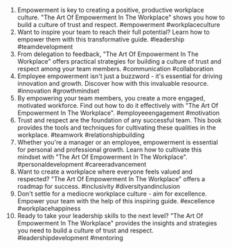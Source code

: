 1. Empowerment is key to creating a positive, productive workplace culture. "The Art Of Empowerment In The Workplace" shows you how to build a culture of trust and respect. #empowerment #workplaceculture
2. Want to inspire your team to reach their full potential? Learn how to empower them with this transformative guide. #leadership #teamdevelopment
3. From delegation to feedback, "The Art Of Empowerment In The Workplace" offers practical strategies for building a culture of trust and respect among your team members. #communication #collaboration
4. Employee empowerment isn't just a buzzword - it's essential for driving innovation and growth. Discover how with this invaluable resource. #innovation #growthmindset
5. By empowering your team members, you create a more engaged, motivated workforce. Find out how to do it effectively with "The Art Of Empowerment In The Workplace". #employeeengagement #motivation
6. Trust and respect are the foundation of any successful team. This book provides the tools and techniques for cultivating these qualities in the workplace. #teamwork #relationshipbuilding
7. Whether you're a manager or an employee, empowerment is essential for personal and professional growth. Learn how to cultivate this mindset with "The Art Of Empowerment In The Workplace". #personaldevelopment #careeradvancement
8. Want to create a workplace where everyone feels valued and respected? "The Art Of Empowerment In The Workplace" offers a roadmap for success. #inclusivity #diversityandinclusion
9. Don't settle for a mediocre workplace culture - aim for excellence. Empower your team with the help of this inspiring guide. #excellence #workplacehappiness
10. Ready to take your leadership skills to the next level? "The Art Of Empowerment In The Workplace" provides the insights and strategies you need to build a culture of trust and respect. #leadershipdevelopment #mentoring
